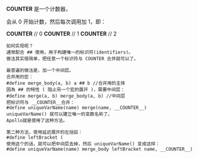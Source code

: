 __COUNTER__ 是一个计数器，

会从 0 开始计数，然后每次调用加 1，即：

__COUNTER__  // 0
__COUNTER__  // 1
__COUNTER__  // 2

```
如何实现呢？
通常配合 ## 使用，用于构建唯一的标识符(identifiers)。
做法其实很简单，把任意一个标识符与 COUNTER 合并就可以了。

最普遍的做法是，加一个中间层。
合并用的宏：
#define merge_body(a, b) a ## b //合并用的主体
因為 ## 的特性 ( 阻止另一个宏的展开 )，需要中间层：
#define merge(a, b) merge_body(a, b) //中间层
把标识符与 __COUNTER__合并：
#define uniqueVarName(name) merge(name, __COUNTER__)
uniqueVarName() 就可以建立唯一的变数名称了。
Apollo就是使用了这种方法。

第二种方法，使用延迟展开的左括弧：
#define leftBracket (
使用这个的话，就可以把中间层去掉，然后 uniqueVarName() 变成这样：
#define uniqueVarName(name) merge_body leftBracket name, __COUNTER__)

```